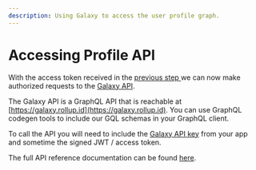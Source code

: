 ```yaml
---
description: Using Galaxy to access the user profile graph.
---
```


# Accessing Profile API

With the access token received in the [previous step ](auth-flow.md)we can now make authorized requests to the [Galaxy API](../reference/galaxy-api.md).&#x20;

The Galaxy API is a GraphQL API that is reachable at [https://galaxy.rollup.id](https://galaxy.rollup.id). You can use GraphQL codegen tools to include our GQL schemas in your GraphQL client.&#x20;

To call the API you will need to include the [Galaxy API key](create-an-application.md) from your app and sometime the signed JWT / access token.

The full API reference documentation can be found [here](../reference/galaxy-api.md).
